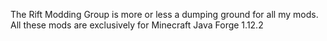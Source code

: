 The Rift Modding Group is more or less a dumping ground for all my mods. All these mods are exclusively for Minecraft Java Forge 1.12.2
